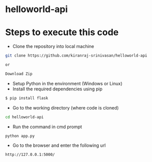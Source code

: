 # helloworld-api
# Steps to execute this code
- Clone  the repository into local machine

```sh
git clone https://github.com/kiranraj-srinivasan/helloworld-api

or 

Download Zip
```

- Setup Python in the environment (Windows or Linux)
- Install the required dependencies using pip 
```sh
$ pip install flask
```
- Go to the working directory (where code is cloned)
```sh
cd helloworld-api
```
- Run the command in cmd prompt 
```sh
python app.py
```
- Go to the browser and enter the following url 
```sh
http://127.0.0.1:5000/
```
